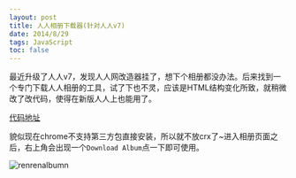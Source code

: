 ```yaml
---
layout: post
title: 人人相册下载器(针对人人v7)
date: 2014/8/29
tags: JavaScript
toc: false
---
```


最近升级了人人v7，发现人人网改造器挂了，想下个相册都没办法。后来找到一个专门下载人人相册的工具，试了下也不灵，应该是HTML结构变化所致，就稍微改了改代码，使得在新版人人上也能用了。

<!--more-->

[代码地址](https://github.com/qiankanglai/renren-album-downloader) 

貌似现在chrome不支持第三方包直接安装，所以就不放crx了~进入相册页面之后，右上角会出现一个`Download Album`点一下即可使用。

![renrenalbumn](/images/renren-albumn.png)